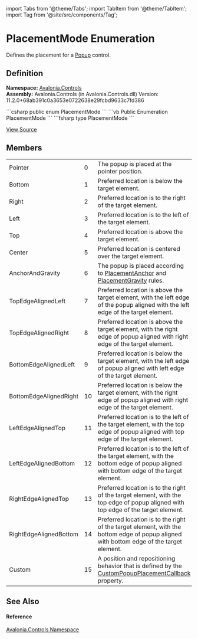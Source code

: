 import Tabs from '@theme/Tabs'; 
import TabItem from '@theme/TabItem'; 
import Tag from '@site/src/components/Tag'; 

# PlacementMode Enumeration


Defines the placement for a <a href="T_Avalonia_Controls_Primitives_Popup">Popup</a> control.



## Definition
**Namespace:** <a href="N_Avalonia_Controls">Avalonia.Controls</a>  
**Assembly:** Avalonia.Controls (in Avalonia.Controls.dll) Version: 11.2.0+68ab391c0a3653e0722638e29fcbd9633c7fd386

<Tabs groupId="api-code-preview">
<TabItem value="csharp" label="C#">
```csharp
public enum PlacementMode
```
</TabItem>
<TabItem value="vb" label="VB">
```vb
Public Enumeration PlacementMode
```
</TabItem>
<TabItem value="fsharp" label="F#">
```fsharp
type PlacementMode
```
</TabItem>
</Tabs>



<a href="https://github.com/AvaloniaUI/Avalonia/tree/master/srcAvalonia.Controls/PlacementMode.cs" title="View the source code">View Source</a>



## Members
<table>
<tr>
<td>Pointer</td>
<td>0</td>
<td>The popup is placed at the pointer position.</td>
</tr>
<tr>
<td>Bottom</td>
<td>1</td>
<td>Preferred location is below the target element.</td>
</tr>
<tr>
<td>Right</td>
<td>2</td>
<td>Preferred location is to the right of the target element.</td>
</tr>
<tr>
<td>Left</td>
<td>3</td>
<td>Preferred location is to the left of the target element.</td>
</tr>
<tr>
<td>Top</td>
<td>4</td>
<td>Preferred location is above the target element.</td>
</tr>
<tr>
<td>Center</td>
<td>5</td>
<td>Preferred location is centered over the target element.</td>
</tr>
<tr>
<td>AnchorAndGravity</td>
<td>6</td>
<td>The popup is placed according to <a href="P_Avalonia_Controls_Primitives_Popup_PlacementAnchor">PlacementAnchor</a> and <a href="P_Avalonia_Controls_Primitives_Popup_PlacementGravity">PlacementGravity</a> rules.</td>
</tr>
<tr>
<td>TopEdgeAlignedLeft</td>
<td>7</td>
<td>Preferred location is above the target element, with the left edge of the popup aligned with the left edge of the target element.</td>
</tr>
<tr>
<td>TopEdgeAlignedRight</td>
<td>8</td>
<td>Preferred location is above the target element, with the right edge of popup aligned with right edge of the target element.</td>
</tr>
<tr>
<td>BottomEdgeAlignedLeft</td>
<td>9</td>
<td>Preferred location is below the target element, with the left edge of popup aligned with left edge of the target element.</td>
</tr>
<tr>
<td>BottomEdgeAlignedRight</td>
<td>10</td>
<td>Preferred location is below the target element, with the right edge of popup aligned with right edge of the target element.</td>
</tr>
<tr>
<td>LeftEdgeAlignedTop</td>
<td>11</td>
<td>Preferred location is to the left of the target element, with the top edge of popup aligned with top edge of the target element.</td>
</tr>
<tr>
<td>LeftEdgeAlignedBottom</td>
<td>12</td>
<td>Preferred location is to the left of the target element, with the bottom edge of popup aligned with bottom edge of the target element.</td>
</tr>
<tr>
<td>RightEdgeAlignedTop</td>
<td>13</td>
<td>Preferred location is to the right of the target element, with the top edge of popup aligned with top edge of the target element.</td>
</tr>
<tr>
<td>RightEdgeAlignedBottom</td>
<td>14</td>
<td>Preferred location is to the right of the target element, with the bottom edge of popup aligned with bottom edge of the target element.</td>
</tr>
<tr>
<td>Custom</td>
<td>15</td>
<td>A position and repositioning behavior that is defined by the <a href="P_Avalonia_Controls_Primitives_Popup_CustomPopupPlacementCallback">CustomPopupPlacementCallback</a> property.</td>
</tr>
</table>

## See Also


#### Reference
<a href="N_Avalonia_Controls">Avalonia.Controls Namespace</a>  
